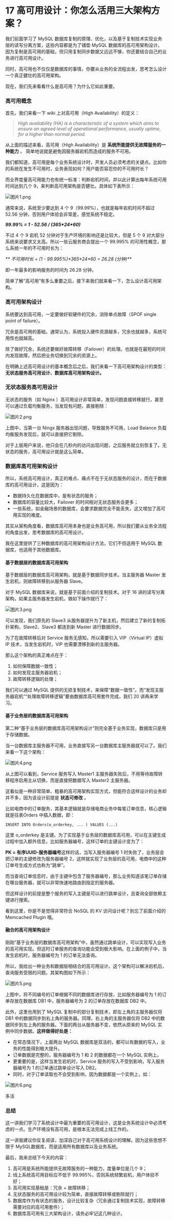 # 17 高可用设计：你怎么活用三大架构方案？

我们前面学习了 MySQL 数据库复制的原理、优化，以及基于复制技术实现业务层的读写分离方案，这些内容都是为了铺垫 MySQL 数据库的高可用架构设计。因为复制是高可用的基础，但只用复制同步数据又远远不够，你还要结合自己的业务进行高可用设计。

同时，高可用也不仅仅是数据库的事情，你要从业务的全流程出发，思考怎么设计一个真正健壮的高可用架构。

现在，我们先来看看什么是高可用？为什么它如此重要。

### 高可用概念

首先，我们来看一下 wiki 上对高可用（High Availability）的定义：

> _High availability (HA) is a characteristic of a system which aims to ensure an agreed level of operational performance, usually uptime, for a higher than normal period._

从上面的描述来看，高可用（High Availability）是 **系统所能提供无故障服务的一种能力** 。 简单地说就是避免因服务器宕机而造成的服务不可用。

我们都知道，高可用是每个业务系统设计时，开发人员必须考虑的关键点。比如你的系统在发生不可用时，业务表现如何？用户能否容忍你的不可用时长？

而业界度量高可用能力也有统一标准：判断宕机时间，并以此计算出每年系统可用时间达到几个 9，来判断高可用架构是否健壮。具体如下表所示：

![图片1.png](assets/Cgp9HWDQD-SAUpH5AAJjBtN-SRQ153.png)

通常来说，系统至少要达到 4 个 9（99.99%），也就是每年宕机时间不超过 52.56 分钟，否则用户体验会非常差，感觉系统不稳定。

_**99.99% = 1 - 52.56 / (365\*24\*60)**_

不过 4 个 9 宕机 52 分钟对于生产环境的影响还是比较大，但是 5 个 9 对大部分系统来说要求又太高。所以一些云服务商会提出一个 99.995% 的可用性概念，那么系统一年的不可用时长为：

_\*\* 不可用时长 = (1 - 99.995%)\*365\*24\*60 = 26.28 (分钟)\*\*_

即一年最多的影响服务的时间为 26.28 分钟。

简单了解“高可用”有多么重要之后，接下来我们就来看一下，怎么设计高可用架构。

### 高可用架构设计

系统要达到高可用，一定要做好软硬件的冗余，消除单点故障（SPOF single point of failure）。

冗余是高可用的基础，通常认为，系统投入硬件资源越多，冗余也就越多，系统可用性也就越高。

除了做好冗余，系统还要做好故障转移（Failover）的处理。也就是在最短的时间内发现故障，然后把业务切换到冗余的资源上。

在明确上述高可用设计的基本概念后之后，我们来看一下高可用架构设计的类型：**无状态服务高可用设计、数据库高可用架构设计。**

### 无状态服务高可用设计

无状态的服务（如 Nginx ）高可用设计非常简单，发现问题直接转移就行，甚至可以通过负载均衡服务，当发现有问题，直接剔除：

![图片2.png](assets/Cgp9HWDQD-yAZa9GAAFC3XH5bN0451.png)

上图中，当第一台 Ningx 服务器出现问题，导致服务不可用，Load Balance 负载均衡服务发现后，就可以直接把它剔除。

对于上层用户来说，他只会在几秒内的访问出现问题，之后服务就立刻恢复了。无状态的服务，高可用设计就是这么简单。

### 数据库高可用架构设计

所以，系统高可用设计，真正的难点、痛点不在于无状态服务的设计，而在于数据库的高可用设计，这是因为：

- 数据持久化在数据库中，是有状态的服务；
- 数据库的容量比较大，Failover 的时间相对无状态服务会更多；
- 一些系统，如金融场景的数据库，会要求数据完全不能丢失，这又增加了高可用实现的难度。

其实从架构角度看，数据库高可用本身也是业务高可用，所以我们要从业务全流程的角度出发，思考数据库的高可用设计。

我在这里提供了三种数据库的高可用架构设计方法，它们不但适用于 MySQL 数据库，也适用于其他数据库。

#### 基于数据层的数据库高可用架构

基于数据层的数据库高可用架构，就是基于数据同步技术。当主服务器 Master 发生宕机，则故障转移到从服务器 Slave。

对于 MySQL 数据库来说，就是基于前面介绍的复制技术。对于 16 讲的读写分离架构，如果主服务器发生宕机，做如下操作就行了：

![图片3.png](assets/Cgp9HWDQD_SAE1FOAAGGwtRmgxQ798.png)

可以发现，我们原先的 Slave3 从服务器提升为了新主机，然后建立了新的复制拓扑架构，Slave2、Slave3 都连到新 Master 进行数据同步。

为了在故障转移后对 Service 服务无感知，所以需要引入 VIP（Virtual IP）虚拟 IP 技术，当发生宕机时，VIP 也需要漂移到新的主服务器。

那么这个架构的真正难点在于：

1. 如何保障数据一致性；
1. 如何发现主服务器宕机；
1. 故障转移逻辑的处理；

我们可以通过 MySQL 提供的无损复制技术，来保障“数据一致性”。而“发现主服务器宕机”“处理故障转移逻辑”要由数据库高可用套件完成，我们 20 讲再来学习。

#### 基于业务层的数据库高可用架构

第二种“基于业务层的数据库高可用架构设计”则完全基于业务实现，数据库只是用于存储数据。

当一台数据库主服务器不可用，业务直接写另一台数据库主服务器就可以了。我们来看一下这个架构：

![图片4.png](assets/CioPOWDQEC2AZb6zAAGEbb1d9mA777.png)

从上图可以看到，Service 服务写入 Master1 主服务器失败后，不用等待故障转移程序启用主从切换，而是直接把数据写入 Master2 主服务器。

这看似是一种非常简单、粗暴的高可用架构实现方式，但能符合这样设计的业务却并不多，因为该设计前提是 **状态可修改** 。

比如电商中的订单服务，其基本逻辑就是存储电商业务中每笔订单信息，核心逻辑就是往表Orders 中插入数据，即：

```
INSERT INTO Orders(o_orderkey, ... ) VALUES (...)
```

这里 o_orderkey 是主键。为了实现基于业务层的数据库高可用，可以在主键生成过程中加入额外信息，比如服务器编号，这样订单的主键设计变为了：

**PK = 有序UUID-服务器编号**这样的话，当写入服务器编号 1 时失败了，业务层会把订单的主键修改为服务器编号 2，这样就实现了业务层的高可用，电商中的这种订单号生成方式也称为“跳单”。

而当查询订单信息时，由于主键中包含了服务器编号，那么业务知道该笔订单存储在哪台服务器，就可以非常快速地路由到指定的服务器。

但这样设计的前提是整个服务的写入主键是可以进行跳单设计，且查询全部依赖主键进行搜索。

看到这里，你是不是觉得非常符合 NoSQL 的 KV 访问设计呢？别忘了前面介绍的 Memcached Plugin 哦。

#### 融合的高可用架构设计

刚刚“基于业务层的数据库高可用架构”中，虽然通过跳单设计，可以实现写入业务的高可用实现。但这时订单服务的查询功能会受到极大影响。在上面的例子中，当发生宕机时，服务器编号为 1 的订单无法查询。

所以，我给出一种业务和数据层相结合的高可用设计。这个架构可以解决宕机后，查询服务受限的问题。其架构图如下所示：

![图片5.png](assets/Cgp9HWDQEDWAZ2elAAGdIYpgnI4256.png)

上图中，将不同编号的订单根据不同的数据库进行存放，比如服务器编号为 1 的订单存放在数据库 DB1 中，服务器编号为 2 的订单存放在数据库 DB2 中。

此外，这里也用到了 MySQL 复制中的部分复制技术，即左上角的主服务器仅将 DB1 中的数据同步到右上角的服务器。同理，右上角的主服务器仅将 DB2 中的数据同步到左上角的服务器。下面的两台从服务器不变，依然从原来的 MySQL 实例中同步数据。**这样做得好处是：**

- 在常态情况下，上面两台 MySQL 数据库是双活的，都可以有数据的写入，业务的性能得到极大提升。
- 订单数据是完整的，服务器编号为 1 和 2 的数据都在一个 MySQL 实例上。
- 更重要的是，这样当发生宕机时，Service 服务的写入不受到影响，写入服务器编号为 1 的订单通过跳单设计写入 DB2。
- 同时，对于订单读取也不会受到影响，因为数据都是一个实例上，如：

![图片6.png](assets/Cgp9HWDQEFOAeB45AAF92xVslwY929.png)

多活

### 总结

这一讲我们学习了系统设计中最为重要的高可用设计，这是业务系统设计中必须考虑的一点。生产环境没有高可用，是根本无法完成上线工作的。

这一讲我建议你反复阅读，加深自己对于高可用系统设计的理解。因为这些思想不限于 MySQL数据库，而是适用所有数据库以及业务系统。

最后，我来总结下今天的内容：

1. 高可用是系统所能提供无故障服务的一种能力，度量单位是几个 9；
1. 线上系统高可用目标应不低于 99.995%，否则系统频繁宕机，用户体验不好；
1. 高可用实现基础是：冗余 + 故障转移；
1. 无状态服务的高可用设计较为简单，直接故障转移或剔除就行；
1. 数据库作为有状态的服务，设计比较复杂（冗余通过复制技术实现，故障转移需要对应的高可用套件）；
1. 数据库高可用有三大架构设计，请务必牢记这几种设计。
